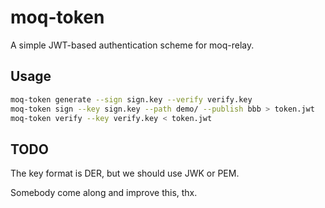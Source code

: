 # moq-token

A simple JWT-based authentication scheme for moq-relay.

## Usage
```bash
moq-token generate --sign sign.key --verify verify.key
moq-token sign --key sign.key --path demo/ --publish bbb > token.jwt
moq-token verify --key verify.key < token.jwt
```

## TODO
The key format is DER, but we should use JWK or PEM.

Somebody come along and improve this, thx.